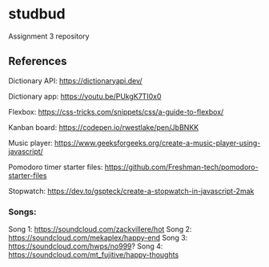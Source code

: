 # studbud
Assignment 3 repository

## References

Dictionary API: https://dictionaryapi.dev/

Dictionary app: https://youtu.be/PUkgK7TI0x0

Flexbox: https://css-tricks.com/snippets/css/a-guide-to-flexbox/

Kanban board: https://codepen.io/rwestlake/pen/JbBNKK

Music player: https://www.geeksforgeeks.org/create-a-music-player-using-javascript/

Pomodoro timer starter files: https://github.com/Freshman-tech/pomodoro-starter-files

Stopwatch: https://dev.to/gspteck/create-a-stopwatch-in-javascript-2mak

### Songs:
Song 1: https://soundcloud.com/zackvillere/hot
Song 2: https://soundcloud.com/mekaplex/happy-end
Song 3: https://soundcloud.com/hwps/no999?
Song 4: https://soundcloud.com/mt_fujitive/happy-thoughts


